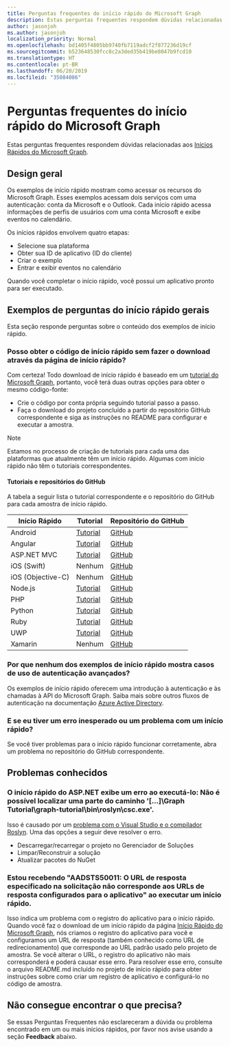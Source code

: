 ```yaml
---
title: Perguntas frequentes do início rápido do Microsoft Graph
description: Estas perguntas frequentes respondem dúvidas relacionadas aos Inícios Rápidos do Microsoft Graph.
author: jasonjoh
ms.author: jasonjoh
localization_priority: Normal
ms.openlocfilehash: bd1405f4805bb9740fb7119adcf2f877236d19cf
ms.sourcegitcommit: b523648530fcc8c2a3ded35b419be8047b9fcd10
ms.translationtype: HT
ms.contentlocale: pt-BR
ms.lasthandoff: 06/20/2019
ms.locfileid: "35084086"
---
```

# <a name="microsoft-graph-quick-start-faq"></a>Perguntas frequentes do início rápido do Microsoft Graph

Estas perguntas frequentes respondem dúvidas relacionadas aos [Inícios Rápidos do Microsoft Graph](https://developer.microsoft.com/graph/quick-start).

## <a name="general-design"></a>Design geral

Os exemplos de início rápido mostram como acessar os recursos do Microsoft Graph. Esses exemplos acessam dois serviços com uma autenticação: conta da Microsoft e o Outlook. Cada início rápido acessa informações de perfis de usuários com uma conta Microsoft e exibe eventos no calendário.

Os inícios rápidos envolvem quatro etapas:

- Selecione sua plataforma
- Obter sua ID de aplicativo (ID do cliente)
- Criar o exemplo
- Entrar e exibir eventos no calendário

Quando você completar o início rápido, você possui um aplicativo pronto para ser executado.

## <a name="general-quick-start-sample-questions"></a>Exemplos de perguntas do início rápido gerais

<!-- markdownlint-disable MD026 -->

Esta seção responde perguntas sobre o conteúdo dos exemplos de início rápido.

### <a name="can-i-get-the-quick-start-code-without-downloading-through-the-quick-start-page"></a>Posso obter o código de início rápido sem fazer o download através da página de início rápido?

Com certeza! Todo download de início rápido é baseado em um [tutorial do Microsoft Graph](tutorials.md), portanto, você terá duas outras opções para obter o mesmo código-fonte:

- Crie o código por conta própria seguindo tutorial passo a passo.
- Faça o download do projeto concluído a partir do repositório GitHub correspondente e siga as instruções no README para configurar e executar a amostra.

> [!NOTE]
> Estamos no processo de criação de tutoriais para cada uma das plataformas que atualmente têm um início rápido. Algumas com início rápido não têm o tutoriais correspondentes.

#### <a name="tutorials-and-github-repositories"></a>Tutoriais e repositórios do GitHub

A tabela a seguir lista o tutorial correspondente e o repositório do GitHub para cada amostra de início rápido.

| Início Rápido | Tutorial | Repositório do GitHub |
|-------------|----------|-------------------|
| Android | [Tutorial](/graph/tutorials/android) | [GitHub](https://github.com/microsoftgraph/android-java-connect-sample) |
| Angular | [Tutorial](/graph/tutorials/angular) | [GitHub](https://github.com/microsoftgraph/msgraph-training-angularspa) |
| ASP.NET MVC | [Tutorial](/graph/tutorials/aspnet) | [GitHub](https://github.com/microsoftgraph/msgraph-training-aspnetmvcapp) |
| iOS (Swift) | Nenhum | [GitHub](https://github.com/microsoftgraph/ios-swift-connect-sample) |
| iOS (Objective-C) | Nenhum | [GitHub](https://github.com/microsoftgraph/ios-objectivec-connect-rest-sample) |
| Node.js | [Tutorial](/graph/tutorials/node) | [GitHub](https://github.com/microsoftgraph/msgraph-training-nodeexpressapp) |
| PHP | [Tutorial](/graph/tutorials/php) | [GitHub](https://github.com/microsoftgraph/msgraph-training-phpapp) |
| Python | [Tutorial](/graph/tutorials/python) | [GitHub](https://github.com/microsoftgraph/msgraph-training-pythondjangoapp) |
| Ruby | [Tutorial](/graph/tutorials/ruby) | [GitHub](https://github.com/microsoftgraph/msgraph-training-rubyrailsapp) |
| UWP | [Tutorial](/graph/tutorials/uwp) | [GitHub](https://github.com/microsoftgraph/msgraph-training-uwp) |
| Xamarin | Nenhum | [GitHub](https://github.com/microsoftgraph/xamarin-csharp-connect-sample) |

### <a name="why-dont-any-of-the-quick-start-samples-show-advanced-authentication-use-cases"></a>Por que nenhum dos exemplos de início rápido mostra casos de uso de autenticação avançados?

Os exemplos de início rápido oferecem uma introdução à autenticação e às chamadas à API do Microsoft Graph. Saiba mais sobre outros fluxos de autenticação na documentação [Azure Active Directory](/azure/active-directory/develop/authentication-scenarios).

### <a name="what-if-i-run-into-an-unexpected-error-or-problem-with-a-quick-start"></a>E se eu tiver um erro inesperado ou um problema com um início rápido?

Se você tiver problemas para o início rápido funcionar corretamente, abra um problema no repositório do GitHub correspondente.

## <a name="known-issues"></a>Problemas conhecidos

### <a name="aspnet-quick-start-displays-an-error-when-running-it-cannot-find-a-part-of-the-path-graph-tutorialgraph-tutorialbinroslyncscexe"></a>O início rápido do ASP.NET exibe um erro ao executá-lo: Não é possível localizar uma parte do caminho '[...]\Graph Tutorial\graph-tutorial\bin\roslyn\csc.exe'.

Isso é causado por um [problema com o Visual Studio e o compilador Roslyn](https://github.com/dotnet/roslyn/issues/15556). Uma das opções a seguir deve resolver o erro.

- Descarregar/recarregar o projeto no Gerenciador de Soluções
- Limpar/Reconstruir a solução
- Atualizar pacotes do NuGet

### <a name="im-getting-aadsts50011-the-reply-url-specified-in-the-request-does-not-match-the-reply-urls-configured-for-the-application-when-running-a-quick-start"></a>Estou recebendo "AADSTS50011: O URL de resposta especificado na solicitação não corresponde aos URLs de resposta configurados para o aplicativo" ao executar um início rápido.

Isso indica um problema com o registro do aplicativo para o início rápido. Quando você faz o download de um início rápido da página [Início Rápido do Microsoft Graph](https://developer.microsoft.com/graph/quick-start), nós criamos o registro do aplicativo para você e configuramos um URL de resposta (também conhecido como URL de redirecionamento) que corresponde ao URL padrão usado pelo projeto de amostra. Se você alterar o URL, o registro do aplicativo não mais corresponderá e poderá causar esse erro. Para resolver esse erro, consulte o arquivo README.md incluído no projeto de início rápido para obter instruções sobre como criar um registro de aplicativo e configurá-lo no código de amostra.

## <a name="didnt-find-what-you-need"></a>Não consegue encontrar o que precisa?

Se essas Perguntas Frequentes não esclareceram a dúvida ou problema encontrado em um ou mais inícios rápidos, por favor nos avise usando a seção **Feedback** abaixo.
